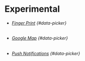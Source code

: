 # Experimental

* ###### [Finger Print](/components/experimental/finger-print.md) {#data-picker}
* ###### [Google Map](/components/experimental/google-map.md) {#data-picker}
* ###### [Push Notifications](/components/experimental/pushnotifications.md) {#data-picker}



